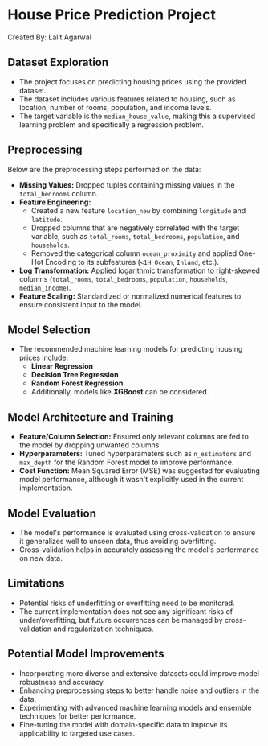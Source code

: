 # House Price Prediction Project
Created By: Lalit Agarwal

## Dataset Exploration
- The project focuses on predicting housing prices using the provided dataset.
- The dataset includes various features related to housing, such as location, number of rooms, population, and income levels.
- The target variable is the `median_house_value`, making this a supervised learning problem and specifically a regression problem.

## Preprocessing
Below are the preprocessing steps performed on the data:
- **Missing Values:** Dropped tuples containing missing values in the `total_bedrooms` column.
- **Feature Engineering:** 
  - Created a new feature `location_new` by combining `longitude` and `latitude`.
  - Dropped columns that are negatively correlated with the target variable, such as `total_rooms`, `total_bedrooms`, `population`, and `households`.
  - Removed the categorical column `ocean_proximity` and applied One-Hot Encoding to its subfeatures (`<1H Ocean`, `Inland`, etc.).
- **Log Transformation:** Applied logarithmic transformation to right-skewed columns (`total_rooms`, `total_bedrooms`, `population`, `households`, `median_income`).
- **Feature Scaling:** Standardized or normalized numerical features to ensure consistent input to the model.

## Model Selection
- The recommended machine learning models for predicting housing prices include:
  - **Linear Regression**
  - **Decision Tree Regression**
  - **Random Forest Regression**
  - Additionally, models like **XGBoost** can be considered.

## Model Architecture and Training
- **Feature/Column Selection:** Ensured only relevant columns are fed to the model by dropping unwanted columns.
- **Hyperparameters:** Tuned hyperparameters such as `n_estimators` and `max_depth` for the Random Forest model to improve performance.
- **Cost Function:** Mean Squared Error (MSE) was suggested for evaluating model performance, although it wasn't explicitly used in the current implementation.

## Model Evaluation
- The model's performance is evaluated using cross-validation to ensure it generalizes well to unseen data, thus avoiding overfitting.
- Cross-validation helps in accurately assessing the model's performance on new data.

## Limitations
- Potential risks of underfitting or overfitting need to be monitored.
- The current implementation does not see any significant risks of under/overfitting, but future occurrences can be managed by cross-validation and regularization techniques.

## Potential Model Improvements
- Incorporating more diverse and extensive datasets could improve model robustness and accuracy.
- Enhancing preprocessing steps to better handle noise and outliers in the data.
- Experimenting with advanced machine learning models and ensemble techniques for better performance.
- Fine-tuning the model with domain-specific data to improve its applicability to targeted use cases.